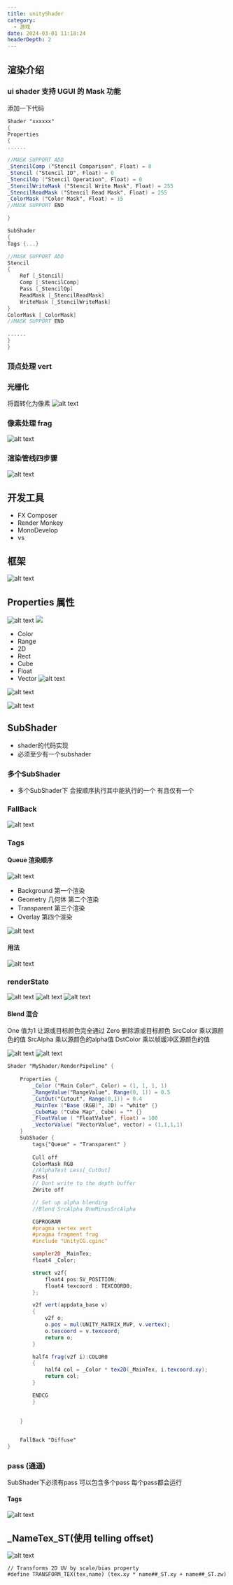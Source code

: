 ```yaml
---
title: unityShader
category:
  - 游戏
date: 2024-03-01 11:18:24
headerDepth: 2
---
```


## 渲染介绍

### ui shader 支持 UGUI 的 Mask 功能
添加一下代码 
``` GLSL
Shader "xxxxxx"
{
Properties
{
......

//MASK SUPPORT ADD
_StencilComp ("Stencil Comparison", Float) = 8
_Stencil ("Stencil ID", Float) = 0
_StencilOp ("Stencil Operation", Float) = 0
_StencilWriteMask ("Stencil Write Mask", Float) = 255
_StencilReadMask ("Stencil Read Mask", Float) = 255
_ColorMask ("Color Mask", Float) = 15
//MASK SUPPORT END

}

SubShader
{
Tags {...}

//MASK SUPPORT ADD
Stencil
{
    Ref [_Stencil]
    Comp [_StencilComp]
    Pass [_StencilOp] 
    ReadMask [_StencilReadMask]
    WriteMask [_StencilWriteMask]
}
ColorMask [_ColorMask]
//MASK SUPPORT END

......
}
}
```

### 顶点处理 vert

### 光栅化
将面转化为像素
![alt text](res/image-6.png)


### 像素处理 frag
![alt text](res/image-7.png)

### 渲染管线四步骤
![alt text](res/image-8.png) 


## 开发工具 

- FX Composer
- Render Monkey
- MonoDevelop
- vs

## 框架
![alt text](res/image-15.png)
  
## Properties 属性
![alt text](res/image-9.png)
![ ](res/image-10.png)

- Color
- Range
- 2D
- Rect
- Cube
- Float
- Vector 
![alt text](res/image-12.png)

![alt text](res/image-11.png)

![alt text](res/image-13.png)


## SubShader
- shader的代码实现
- 必须至少有一个subshader




###  多个SubShader
- 多个SubShader下 会按顺序执行其中能执行的一个 有且仅有一个

### FallBack
![alt text](res/image-14.png)

### Tags
#### Queue 渲染顺序
![alt text](res/image-16.png)
- Background 第一个渲染
- Geometry 几何体 第二个渲染
- Transparent 第三个渲染
- Overlay 第四个渲染

![alt text](res/image-17.png)
#### 用法
![alt text](res/image-18.png)

### renderState
![alt text](res/image-19.png)
![alt text](res/image-23.png)
![alt text](res/image-20.png)


#### Blend 混合
One 值为1 让源或目标颜色完全通过
Zero 删除源或目标颜色
SrcColor 乘以源颜色的值
SrcAlpha 乘以源颜色的alpha值
DstColor 乘以帧缓冲区源颜色的值
  
![alt text](res/image-21.png)
![alt text](res/image-22.png)

```GLSL
Shader "MyShader/RenderPipeline" {
	
	Properties {
		_Color ("Main Color", Color) = (1, 1, 1, 1)
		_RangeValue("RangeValue", Range(0, 1)) = 0.5
		_CutOut("Cutout", Range(0,1)) = 0.4
		_MainTex ("Base (RGB)", 2D) = "white" {}
		_CubeMap ("Cube Map", Cube) = "" {}
		_FloatValue ( "FloatValue", float) = 100 
		_VectorValue( "VectorValue", vector) = (1,1,1,1)
	}
	SubShader {
		tags{"Queue" = "Transparent" }
		
		Cull off
		ColorMask RGB
		//AlphaTest Less[_CutOut]
		Pass{
		// Dont write to the depth buffer
		ZWrite off

		// Set up alpha blending
		//Blend SrcAlpha OneMinusSrcAlpha

		CGPROGRAM
		#pragma vertex vert
		#pragma fragment frag
		#include "UnityCG.cginc"

		sampler2D _MainTex;
		float4 _Color;

		struct v2f{
			float4 pos:SV_POSITION;
			float4 texcoord : TEXCOORD0;
		};

		v2f vert(appdata_base v)
		{
			v2f o;
			o.pos = mul(UNITY_MATRIX_MVP, v.vertex);
			o.texcoord = v.texcoord;
			return o;
		}

		half4 frag(v2f i):COLOR0
		{
			half4 col = _Color * tex2D(_MainTex, i.texcoord.xy);
			return col;
		}

		ENDCG
		}
		

	} 

	
	FallBack "Diffuse"
}

```


### pass (通道)
SubShader下必须有pass
可以包含多个pass
每个pass都会运行

#### Tags
![alt text](res/image-24.png)


## _NameTex_ST(使用 telling offset)

![alt text](res/image-25.png)

```Shader
// Transforms 2D UV by scale/bias property
#define TRANSFORM_TEX(tex,name) (tex.xy * name##_ST.xy + name##_ST.zw)

```

